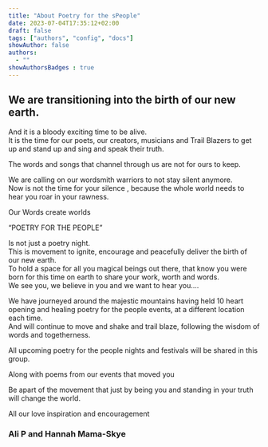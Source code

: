 ```yaml
---
title: "About Poetry for the sPeople"
date: 2023-07-04T17:35:12+02:00
draft: false
tags: ["authors", "config", "docs"]
showAuthor: false
authors:
  - ""
showAuthorsBadges : true
---
```


## We are transitioning into the birth of our new earth.

And it is a bloody exciting time to be alive.\
It is the time for our poets, our creators, musicians and Trail Blazers to get up and stand up and sing and speak their truth.

The words and songs that channel through us are not for ours to keep.

We are calling on our wordsmith warriors to not stay silent anymore.\
Now is not the time for your silence , because the whole world needs to hear you roar in your rawness.

Our Words create worlds

“POETRY FOR THE PEOPLE”

Is not just a poetry night.\
This is movement to ignite, encourage and peacefully deliver the birth of our new earth.\
To hold a space for all you magical beings out there, that know you were born for this time on earth to share your work, worth and words.\
We see you, we believe in you and we want to hear you….

We have journeyed around the majestic mountains having held 10 heart opening and healing poetry for the people events, at a different location each time.\
And will continue to move and shake and trail blaze, following the wisdom of words and togetherness.

All upcoming poetry for the people nights and festivals will be shared in this group.

Along with poems from our events that moved you

Be apart of the movement that just by being you and standing in your truth will change the world.

All our love inspiration and encouragement

### Ali P and Hannah Mama-Skye
